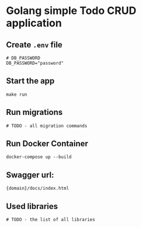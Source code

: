 # Golang simple Todo CRUD application

## Create `.env` file
```
# DB_PASSWORD
DB_PASSWORD="password"
```

## Start the app
    make run

## Run migrations
    # TODO - all migration commands

## Run Docker Container
    docker-compose up --build

## Swagger url: 
    {domain}/docs/index.html

## Used libraries 
    # TODO - the list of all libraries